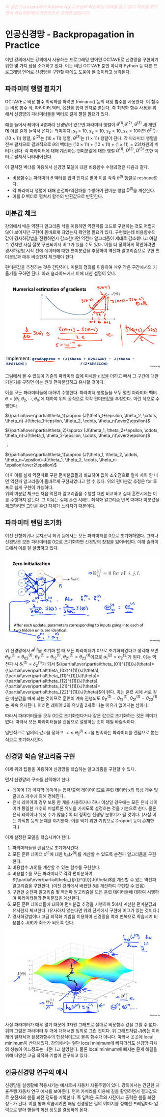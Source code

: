 <script type="text/javascript" 
src="https://cdn.mathjax.org/mathjax/latest/MathJax.js?config=TeX-AMS_HTML">
</script>

<span style="color:pink">*이 글은 Coursera에서 Andrew Ng 교수님의 머신러닝 강의를 듣고 읽기 자료를 읽으면서 복습차원에서 개인적으로 요약한 글입니다.*<span>

# 인공신경망 - Backpropagation in Practice
이번 강의에서는 강의에서 사용하는 프로그래밍 언어인 OCTAVE로 신경망을 구현하기 위한 몇 가지 팁을 소개하고 있다. 이는 비단 OCTAVE 뿐만 아니라 Python 등 다른 프로그래밍 언어로 신경망을 구현할 때에도 도움이 될 것이라고 생각된다.

## 파라미터 행렬 펼치기
OCTAVE로 비용 함수 최적화를 하려면 fminunc() 등의 내장 함수를 사용한다. 이 함수는 비용 함수 식, 파라미터 벡터, 옵션을 입력 인자로 받는다. 즉 최적화 함수 사용을 위해서 신경망의 파라미터들을 벡터로 길게 펼칠 필요가 있다. 

예를 들어서 레이어 4층짜리 신경망이 있으면 파라미터 행렬이 $\theta^{(1)}$,$\theta^{(2)}$, $\theta^{(3)}$ 세 개인데 이를 길게 늘여서 쓴다는 의미이다. $s_1=10$, $s_2=10$, $s_3=10$, $s_4=10$이면 $\theta^{(1)}$는 $(10\times11)$ 행렬, $\theta^{(2)}$는 $(10\times11)$ 행렬, $\theta^{(3)}$는 $(1\times11)$ 행렬이 된다. 각 파라미터 행렬을 전부 펼치므로 결과적으로 $\theta$의 벡터는 $(10\times11)+(10\times11)+(1\times11)=231$차원의 벡터가 된다. 각 파라미터에 대해 계산하는 편미분값에 대한 행렬 $D^{(1)}$, $D^{(2)}$, $D^{(3)}$ 또한 벡터로 펼쳐서 나타내어진다. 

이 펼쳐진 벡터를 이용해서 신경망 모델에 대한 비용함수 수행과정은 다음과 같다. 
- 비용함수는 파라미터 $\theta$ 벡터를 입력 인자로 받아 이를 각각 $\theta^{(l)}$ 행렬로 reshape한다. 
- 각 파라미터 행렬에 대해 순전파/역전파를 수행하여 편미분 행렬 $D^{(l)}$을 계산한다.
- 이를 $D$ 벡터로 펼쳐서 함수의 반환값으로 반환한다.

## 미분값 체크
강의에서 배운 역전파 알고리즘 식을 이용하면 역전파를 코드로 구현하는 것도 어렵지 않아 보이지만 구현이 올바르게 되었는지 확인할 필요가 있다. 구현했는데 비용함수의 값이 경사하강법을 진행하면서 감소한다면 역전파 알고리즘이 제대로 감소했다고 여길 수 있지만 사실 잘못 구현되어서 버그가 있을 수도 있다. 이를 더 정확하게 확인하려면 경사하강법 시작 전에 데이터에 대한 편미분값을 추정하여 역전파 알고리즘으로 구한 편미분값과 매우 비슷한지 체크해야 한다.

편미분값을 추정하는 것은 간단하다. 미분의 정의를 이용하여 매우 작은 구간에서의 기울기를 구하면 된다. 아래 슬라이드에서 이에 대한 설명이 있다.

![미분값 추정 공식](/week5/image/gradcheck.png)

그림에서 볼 수 있듯이 기존의 파라미터 값에 미세한 $\epsilon$ 값을 더하고 빼서 그 구간에 대한 기울기를 구하면 이는 원래 편미분값하고 유사할 것이다.

이를 모든 파라미터들에 대하여 수행한다. 파라미터 행렬들을 모두 펼친 파라미터 벡터 $\theta=[\theta_1, \theta_2, \cdots, \theta_n]$에 대하여 위의 공식으로 각각 편미분값을 추정한다. 이런 식으로 수행한다.

${\partial\over\partial\theta_1}\approx {J(\theta_1+\epsilon, \theta_2, \cdots, \theta_n)-J(\theta_1-\epsilon, \theta_2, \cdots, \theta_n)\over2\epsilon}$

${\partial\over\partial\theta_2}\approx {J(\theta_1, \theta_2+\epsilon, \cdots, \theta_n)-J(\theta_1, \theta_2-\epsilon, \cdots, \theta_n)\over2\epsilon}$

$\vdots$

${\partial\over\partial\theta_1}\approx {J(\theta_1, \theta_2, \cdots, \theta_n+\epsilon)-J(\theta_1, \theta_2, \cdots, \theta_n-\epsilon)\over2\epsilon}$

이후 이를 실제 역전파로 구한 편미분값들과 비교하여 값이 소숫점으로 얼마 차이 안 나면 역전파 알고리즘이 올바르게 구현되었다고 할 수 있다. 위의 편미분값 추정은 for 루프로 쉽게 구현이 가능하다.\
위의 미분값 체크는 처음 역전파 알고리즘을 수행할 때만 비교하고 실제 훈련시에는 이를 수행하지 않는다. 그 이유는 실제 훈련 시에도 최적화 알고리즘 반복 때마다 미분값을 체크하려면 그만큼 훈련 자체가 느려지기 때문이다. 

## 파라미터 랜덤 초기화
이전 선형회귀나 로지스틱 회귀 등에서는 모든 파라미터를 0으로 초기화하였다. 그러나 신경망은 모든 파라미터를 0으로 초기화하면 신경망의 장점을 잃어버린다. 아래 슬라이드에서 이를 잘 설명하고 있다. 

![0 초기화](/week5/image/zeroinit.png)

위 신경망에서 $\theta^{(1)}$을 초기화 할 때 모든 파라미터가 0으로 초기화되었다고 생각해 보면 $\theta_{01}^{(1)}=\theta_{02}^{(1)}$, $\theta_{11}^{(1)}=\theta_{12}^{(1)}$, $\theta_{21}^{(1)}=\theta_{22}^{(1)}$이므로 $a_1^{(2)}=a_2^{(2)}$가 된다. 이는 역전파 시 $\delta_1^{(1)}=\delta_2^{(1)}$가 되서 ${\partial\over\partial\theta_{01}^{(1)}}J(\theta)={\partial\over\partial\theta_{02}^{(1)}}J(\theta), {\partial\over\partial\theta_{11}^{(1)}}J(\theta)={\partial\over\partial\theta_{12}^{(1)}}J(\theta), {\partial\over\partial\theta_{21}^{(1)}}J(\theta)={\partial\over\partial\theta_{22}^{(1)}}J(\theta)$이 된다. 이는 훈련 시에 서로 같은 미분값을 빼게 되는 것이므로 훈련이 계속 진행되도 $\theta_{11}^{(1)}=\theta_{12}^{(1)}$, $\theta_{21}^{(1)}=\theta_{22}^{(1)}$는 계속 유지된다. 이러면 레이어 2의 유닛을 2개로 나눈 이유가 없어지는 셈이다.

따라서 파라미터들을 모두 0으로 초기화한다거나 같은 값으로 초기화하는 것은 의미가 없다. 따라서 모든 파라미터들을 랜덤으로 설정하는 것이 제일 바람직하다. 

일반적으로 임의의 값 $\epsilon$을 정하고 $-\epsilon\le\theta_{ij}^{(l)}\le\epsilon$을 만족하는 파라미터를 랜덤으로 뽑는 식으로 초기화시킨다.

## 신경망 학습 알고리즘 구현

이제 위의 팁들을 이용하여 신경망을 학습하는 알고리즘을 구현할 수 있다. 

먼저 신경망의 구조를 선택해야 한다. 
- 레이어 1과 마지막 레이어는 입력/출력 레이어이므로 훈련 데이터 x의 특성 개수 및 클래스 개수에 의해 정해진다.
- 은닉 레이어의 경우 보통 한 개를 사용하거나 하나 이상일 경우에는 모든 은닉 레이어가 동일한 개수의 퍼셉트론 유닛을 가지도록 설정하는 것을 기본으로 한다. 물론 은닉 레이어나 유닛 수가 많을수록 더 정확한 신경망 분류기가 될 것이다. (사실 이는 과적합 등의 문제를 야기한다. 이를 막기 위한 기법으로 Dropout 등이 존재한다.) 
  
이제 설정한 모델을 학습시켜야 한다.
1. 파라미터들을 랜덤으로 초기화시킨다.
2. 모든 훈련 데이터 $x^{(i)}$에 대한 $h_\theta(x^{(i)})$를 계산할 수 있도록 순전파 알고리즘을 구현한다.
3. 비용함수 $J(\theta)$를 계산할 수 있는 함수를 구현한다.
4. 비용함수를 모든 파라미터로 각각 편미분하여 ${\partial\over\partial\theta_{(jk)}^{(l)}}J(\theta)$를 계산할 수 있는 역전파 알고리즘을 구현한다. (이전 강의에서 배웠던 $\delta$를 계산하여 구현할 수 있음)
5. 구현한 순전파 알고리즘 및 역전파 알고리즘을 모든 훈련 데이터들에 대하여 시행하여 파라미터들의 편미분값을 계산한다.
6. 모든 훈련 데이터들에 대하여 편미분값 추정을 시행하여 5에서 계산한 편미분값과 유사한지 체크한다. (유사하지 않는다면 위의 단계에서 구현에 버그가 있는 것이다.)
7. 경사하강법이나 고급 최적화 기법을 이용하여 신경망을 여러 반복으로 학습시켜 비용함수 $J(\theta)$가 최소가 되도록 한다.

![최적화 그래프](/week5/image/optimization.png)

사실 파라미터가 매우 많기 때문에 3차원 그래프로 절대로 비용함수 값을 그릴 수 없다. 위의 그림은 파라미터 두 개에 대해서만 임의로 그린 것이다. 위 그래프처럼 $J(\theta)$는 여러 개의 일차식과 활성화함수의 합성식이므로 볼록 함수가 아니다. 따라서 곳곳에 local minimum이 산재해있다. 강의에서는 일단 local minimum에 빠지더라도 신경망 자체의 성능이 어느정도는 나온다고 설명한다. 물론 local minimum에 빠지는 문제 해결을 위해 다양한 고급 최적화 기법이 연구되고 있다.

## 인공신경망 연구의 예시

신경망을 실생활에 적용시키는 예시로써 자동차 자율주행이 있다. 강의에서는 간단한 자율주행 자동차 연구 예시를 보여준다. 먼저 카메라를 이용해 길을 촬영하면서 결과값으로 운전자의 핸들 회전 정도를 기록한다. 즉 입력은 도로의 사진이고 출력은 핸들 회전 정도가 된다. 이를 통해 학습시키면 해당 신경망은 길의 이미지를 정해진 프레임마다 입력으로 받아 핸들의 회전 정도를 결정하게 된다.